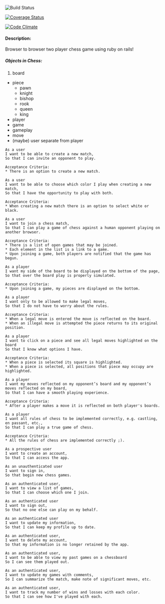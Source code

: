 ![Build Status](https://codeship.com/projects/b08dc5d0-a228-0133-0466-465166e508dd/status?branch=master)

[![Coverage Status](https://coveralls.io/repos/github/vermartian/toy-chess/badge.svg?branch=master)](https://coveralls.io/github/vermartian/toy-chess?branch=master)

[![Code Climate](https://codeclimate.com/github/vermartian/toy-chess/badges/gpa.svg)](https://codeclimate.com/github/vermartian/toy-chess)

#### Description: ####
  Browser to browser two player chess game using ruby on rails!

##### Objects in Chess: #####
  1. board
  - piece
    - pawn
    - knight
    - bishop
    - rook
    - queen
    - king
  - player
  - game
  - gameplay
  - move
  - (maybe) user separate from player

```
As a user
I want to be able to create a new match,
So that I can invite an opponent to play.

Acceptance Criteria:
* There is an option to create a new match.
```

```
As a user
I want to be able to choose which color I play when creating a new match,
So that I have the opportunity to play with both.

Acceptance Criteria:
* When creating a new match there is an option to select white or black.
```

```
As a user
I want to join a chess match,
So that I can play a game of chess against a human opponent playing on another browser.

Acceptance Criteria:
* There is a list of open games that may be joined.
* Each element in the list is a link to a game.
* Upon joining a game, both players are notified that the game has begun.
```

```
As a player
I want my side of the board to be displayed on the bottom of the page,
So that over the board play is properly simulated.

Acceptance Criteria:
* Upon joining a game, my pieces are displayed on the bottom.
```

```
As a player
I want only to be allowed to make legal moves,
So that I do not have to worry about the rules.

Acceptance Criteria:
* When a legal move is entered the move is reflected on the board.
* When an illegal move is attempted the piece returns to its original position.
```

```
As a player
I want to click on a piece and see all legal moves highlighted on the board
So that I know what options I have.

Acceptance Criteria:
* When a piece is selected its square is highlighted.
* When a piece is selected, all positions that piece may occupy are highlighted.
```

```
As a player
I want my moves reflected on my opponent’s board and my opponent’s moves reflected on my board,
So that I can have a smooth playing experience.

Acceptance Criteria:
* After a player makes a move it is reflected on both player's boards.
```

```
As a player
I want all rules of chess to be implemented correctly, e.g. castling, en passant, etc.,
So that I can play a true game of chess.

Acceptance Criteria:
* All the rules of chess are implemented correctly ;).
```

```
As a prospective user
I want to create an account,
So that I can access the app.
```

```
As an unauthenticated user
I want to sign in,
So that begin new chess games.
```

```
As an authenticated user,
I want to view a list of games,
So that I can choose which one I join.
```

```
As an authenticated user
I want to sign out,
So that no one else can play on my behalf.
```

```
As an authenticated user
I want to update my information,
So that I can keep my profile up to date.
```

```
As an authenticated user,
I want to delete my account,
So that my information is no longer retained by the app.
```

```
As an authenticated user,
I want to be able to view my past games on a chessboard
So I can see them played out.
```

```
As an authenticated user,
I want to update my games with comments,
So I can summarize the match, make note of significant moves, etc.
```

```
As an authenticated user,
I want to track my number of wins and losses with each color.
So that I can see how I've played with each.
```
